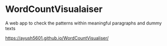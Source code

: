 # WordCountVisualaiser
A web app to check the patterns within meaningful paragraphs and dummy texts

https://ayush5601.github.io/WordCountVisualiser/
